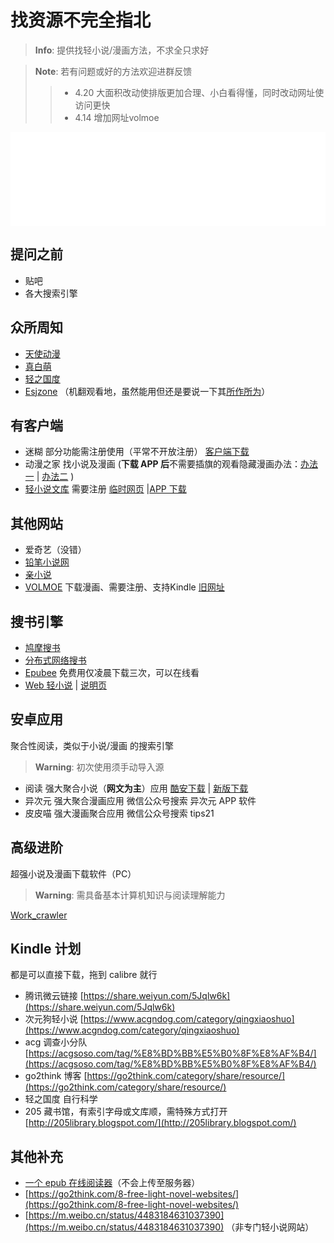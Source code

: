 # 找资源不完全指北
> __Info__: 提供找轻小说/漫画方法，不求全只求好  


> __Note__: 若有问题或好的方法欢迎进群反馈
>>- 4.20 大面积改动使排版更加合理、小白看得懂，同时改动网址使访问更快 
>>- 4.14 增加网址volmoe

<iframe width="100%" οnlοad="this.height=iFrame1.document.body.scrollHeight" frameborder="0" src="st.html"></iframe>

 ## 提问之前
*    贴吧 
*   各大搜索引擎

## 众所周知
*   [天使动漫](https://www.tsdm.live)
*   [真白萌](https://masiro.moe/)   
*   [轻之国度](https://www.lightnovel.us/)
*   [Esjzone](https://www.esjzone.cc/)  （机翻观看地，虽然能用但还是要说一下其[所作所为](https://masiro.moe/forum.php?mod=viewthread&tid=27532)）

## 有客户端
*   迷糊 部分功能需注册使用（平常不开放注册） [客户端下载](https://mhdm.top/) 
*   动漫之家 找小说及漫画  (**下载 APP 后**不需要插旗的观看隐藏漫画办法：[办法一](https://dark-dmzj.hloli.net) | [办法二](https://dmzj.zhanghd.tech) )  
*   [轻小说文库](https://wenku8.net) 需要注册  [ 临时网页](https://wap.wenku8.com) |[APP 下载 ](https://github.com/MewX/light-novel-library_Wenku8_Android/releases) 

## 其他网站
* 爱奇艺（没错） 
* [铅笔小说网](http://www.x23qb.com/) 
* [亲小说](http://m.qinxiaoshuo.com/) 
* [VOLMOE](https://volmoe.com) 下载漫画、需要注册、支持Kindle [旧网址](https://vol.moe)

## 搜书引擎
*   [鸠摩搜书](https://www.jiumodiary.com/)  
*   [分布式网络搜书](https://i-book.in) 
*   [Epubee](http://cn.epubee.com/books/)  免费用仅凌晨下载三次，可以在线看
*   [Web 轻小说](https://opds.now.sh/novel) | [说明页](https://gitlab.com/novel-group/txt-source)

## 安卓应用

聚合性阅读，类似于小说/漫画 的搜索引擎
 > __Warning__: 初次使用须手动导入源 

*   阅读 强大聚合小说（**网文为主**）应用  [酷安下载](https://www.coolapk.com/apk/com.gedoor.monkeybook) | [新版下载](https://www.coolapk.com/apk/256030)
*   异次元 强大聚合漫画应用 微信公众号搜索 异次元 APP 软件
*   皮皮喵 强大漫画聚合应用 微信公众号搜索 tips21 

## 高级进阶

超强小说及漫画下载软件（PC）
> __Warning__: 需具备基本计算机知识与阅读理解能力

[Work_crawler](https://github.com/kanasimi/work_crawler)

## Kindle 计划
都是可以直接下载，拖到 calibre 就行 

* 腾讯微云链接 [https://share.weiyun.com/5Jqlw6k](https://share.weiyun.com/5Jqlw6k)
* 次元狗轻小说 [https://www.acgndog.com/category/qingxiaoshuo](https://www.acgndog.com/category/qingxiaoshuo)
* acg 调查小分队 [https://acgsoso.com/tag/%E8%BD%BB%E5%B0%8F%E8%AF%B4/](https://acgsoso.com/tag/%E8%BD%BB%E5%B0%8F%E8%AF%B4/)
* go2think 博客 [https://go2think.com/category/share/resource/](https://go2think.com/category/share/resource/)
* 轻之国度 自行科学
* 205 藏书馆，有索引字母或文库顺，需特殊方式打开 [http://205library.blogspot.com/](http://205library.blogspot.com/) 

## 其他补充

- [一个 epub 在线阅读器](https://epub.yunser.com)（不会上传至服务器）
- [https://go2think.com/8-free-light-novel-websites/](https://go2think.com/8-free-light-novel-websites/) 
- [https://m.weibo.cn/status/4483184631037390](https://m.weibo.cn/status/4483184631037390) （非专门轻小说网站）
